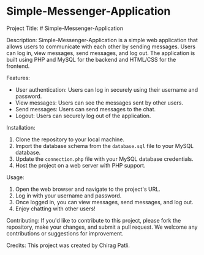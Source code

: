 # Simple-Messenger-Application
Project Title: # Simple-Messenger-Application


Description:
Simple-Messenger-Application is a simple web application that allows users to communicate with each other by sending messages. Users can log in, view messages, send messages, and log out. The application is built using PHP and MySQL for the backend and HTML/CSS for the frontend.

Features:
- User authentication: Users can log in securely using their username and password.
- View messages: Users can see the messages sent by other users.
- Send messages: Users can send messages to the chat.
- Logout: Users can securely log out of the application.

Installation:
1. Clone the repository to your local machine.
2. Import the database schema from the `database.sql` file to your MySQL database.
3. Update the `connection.php` file with your MySQL database credentials.
4. Host the project on a web server with PHP support.

Usage:
1. Open the web browser and navigate to the project's URL.
2. Log in with your username and password.
3. Once logged in, you can view messages, send messages, and log out.
4. Enjoy chatting with other users!

Contributing:
If you'd like to contribute to this project, please fork the repository, make your changes, and submit a pull request. We welcome any contributions or suggestions for improvement.

Credits:
This project was created by Chirag Patli. 
